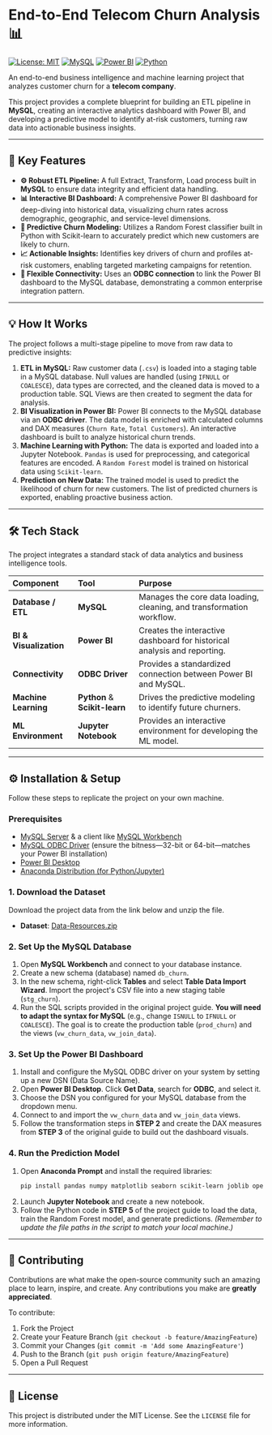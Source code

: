 # End-to-End Telecom Churn Analysis 📊

[![License: MIT](https://img.shields.io/badge/License-MIT-blue.svg)](https://opensource.org/licenses/MIT)
[![MySQL](https://img.shields.io/badge/MySQL-4479A1?style=for-the-badge&logo=mysql&logoColor=white)](https://www.mysql.com/)
[![Power BI](https://img.shields.io/badge/Power_BI-F2C811?style=for-the-badge&logo=power-bi&logoColor=black)](https://powerbi.microsoft.com/en-us/)
[![Python](https://img.shields.io/badge/Python-3776AB?style=for-the-badge&logo=python&logoColor=white)](https://www.python.org/)

An end-to-end business intelligence and machine learning project that analyzes customer churn for a **telecom company**.

This project provides a complete blueprint for building an ETL pipeline in **MySQL**, creating an interactive analytics dashboard with Power BI, and developing a predictive model to identify at-risk customers, turning raw data into actionable business insights.

---

## 🚀 Key Features

*   **⚙️ Robust ETL Pipeline:** A full Extract, Transform, Load process built in **MySQL** to ensure data integrity and efficient data handling.
*   **📊 Interactive BI Dashboard:** A comprehensive Power BI dashboard for deep-diving into historical data, visualizing churn rates across demographic, geographic, and service-level dimensions.
*   **🧠 Predictive Churn Modeling:** Utilizes a Random Forest classifier built in Python with Scikit-learn to accurately predict which new customers are likely to churn.
*   **📈 Actionable Insights:** Identifies key drivers of churn and profiles at-risk customers, enabling targeted marketing campaigns for retention.
*   **🔌 Flexible Connectivity:** Uses an **ODBC connection** to link the Power BI dashboard to the MySQL database, demonstrating a common enterprise integration pattern.

---

## 💡 How It Works

The project follows a multi-stage pipeline to move from raw data to predictive insights:

1.  **ETL in MySQL:** Raw customer data (`.csv`) is loaded into a staging table in a MySQL database. Null values are handled (using `IFNULL` or `COALESCE`), data types are corrected, and the cleaned data is moved to a production table. SQL Views are then created to segment the data for analysis.
2.  **BI Visualization in Power BI:** Power BI connects to the MySQL database via an **ODBC driver**. The data model is enriched with calculated columns and DAX measures (`Churn Rate`, `Total Customers`). An interactive dashboard is built to analyze historical churn trends.
3.  **Machine Learning with Python:** The data is exported and loaded into a Jupyter Notebook. `Pandas` is used for preprocessing, and categorical features are encoded. A `Random Forest` model is trained on historical data using `Scikit-learn`.
4.  **Prediction on New Data:** The trained model is used to predict the likelihood of churn for new customers. The list of predicted churners is exported, enabling proactive business action.

---

## 🛠️ Tech Stack

The project integrates a standard stack of data analytics and business intelligence tools.

| Component | Tool | Purpose |
| :--- | :--- | :--- |
| **Database / ETL** | **MySQL** | Manages the core data loading, cleaning, and transformation workflow. |
| **BI & Visualization**| **Power BI** | Creates the interactive dashboard for historical analysis and reporting. |
| **Connectivity** | **ODBC Driver** | Provides a standardized connection between Power BI and MySQL. |
| **Machine Learning** | **Python** & **Scikit-learn** | Drives the predictive modeling to identify future churners. |
| **ML Environment** | **Jupyter Notebook** | Provides an interactive environment for developing the ML model. |

---

## ⚙️ Installation & Setup

Follow these steps to replicate the project on your own machine.

### Prerequisites
*   [MySQL Server](https://dev.mysql.com/downloads/mysql/) & a client like [MySQL Workbench](https://dev.mysql.com/downloads/workbench/)
*   [MySQL ODBC Driver](https://dev.mysql.com/downloads/connector/odbc/) (ensure the bitness—32-bit or 64-bit—matches your Power BI installation)
*   [Power BI Desktop](https://powerbi.microsoft.com/en-us/downloads/)
*   [Anaconda Distribution (for Python/Jupyter)](https://www.anaconda.com/download)

### 1. Download the Dataset
Download the project data from the link below and unzip the file.
*   **Dataset**: [Data-Resources.zip](https://pivotalstats.com/wp-content/uploads/2024/08/Data-Resources.zip)

### 2. Set Up the MySQL Database
1.  Open **MySQL Workbench** and connect to your database instance.
2.  Create a new schema (database) named `db_churn`.
3.  In the new schema, right-click **Tables** and select **Table Data Import Wizard**. Import the project's CSV file into a new staging table (`stg_churn`).
4.  Run the SQL scripts provided in the original project guide. **You will need to adapt the syntax for MySQL** (e.g., change `ISNULL` to `IFNULL` or `COALESCE`). The goal is to create the production table (`prod_churn`) and the views (`vw_churn_data`, `vw_join_data`).

### 3. Set Up the Power BI Dashboard
1.  Install and configure the MySQL ODBC driver on your system by setting up a new DSN (Data Source Name).
2.  Open **Power BI Desktop**. Click **Get Data**, search for **ODBC**, and select it.
3.  Choose the DSN you configured for your MySQL database from the dropdown menu.
4.  Connect to and import the `vw_churn_data` and `vw_join_data` views.
5.  Follow the transformation steps in **STEP 2** and create the DAX measures from **STEP 3** of the original guide to build out the dashboard visuals.

### 4. Run the Prediction Model
1.  Open **Anaconda Prompt** and install the required libraries:
    ```bash
    pip install pandas numpy matplotlib seaborn scikit-learn joblib openpyxl
    ```
2.  Launch **Jupyter Notebook** and create a new notebook.
3.  Follow the Python code in **STEP 5** of the project guide to load the data, train the Random Forest model, and generate predictions.
    *(Remember to update the file paths in the script to match your local machine.)*

---

## 🤝 Contributing

Contributions are what make the open-source community such an amazing place to learn, inspire, and create. Any contributions you make are **greatly appreciated**.

To contribute:
1.  Fork the Project
2.  Create your Feature Branch (`git checkout -b feature/AmazingFeature`)
3.  Commit your Changes (`git commit -m 'Add some AmazingFeature'`)
4.  Push to the Branch (`git push origin feature/AmazingFeature`)
5.  Open a Pull Request

---

## 📄 License

This project is distributed under the MIT License. See the `LICENSE` file for more information.

